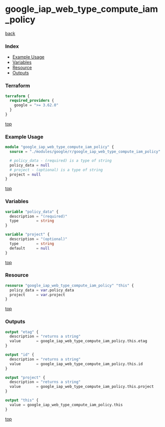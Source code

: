 # google_iap_web_type_compute_iam_policy

[back](../google.md)

### Index

- [Example Usage](#example-usage)
- [Variables](#variables)
- [Resource](#resource)
- [Outputs](#outputs)

### Terraform

```terraform
terraform {
  required_providers {
    google = ">= 3.62.0"
  }
}
```

[top](#index)

### Example Usage

```terraform
module "google_iap_web_type_compute_iam_policy" {
  source = "./modules/google/r/google_iap_web_type_compute_iam_policy"

  # policy_data - (required) is a type of string
  policy_data = null
  # project - (optional) is a type of string
  project = null
}
```

[top](#index)

### Variables

```terraform
variable "policy_data" {
  description = "(required)"
  type        = string
}

variable "project" {
  description = "(optional)"
  type        = string
  default     = null
}
```

[top](#index)

### Resource

```terraform
resource "google_iap_web_type_compute_iam_policy" "this" {
  policy_data = var.policy_data
  project     = var.project
}
```

[top](#index)

### Outputs

```terraform
output "etag" {
  description = "returns a string"
  value       = google_iap_web_type_compute_iam_policy.this.etag
}

output "id" {
  description = "returns a string"
  value       = google_iap_web_type_compute_iam_policy.this.id
}

output "project" {
  description = "returns a string"
  value       = google_iap_web_type_compute_iam_policy.this.project
}

output "this" {
  value = google_iap_web_type_compute_iam_policy.this
}
```

[top](#index)